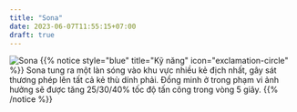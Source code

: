```yaml
---
title: "Sona"
date: 2023-06-07T11:55:15+07:00
draft: true
---
```

![Sona](https://storage.googleapis.com/www.publish.nocodesites.co.uk/prod/2542/files/fad64f978741e47e1fb466295094f1444895865f53f457878aa72a841794c9371f870e0a344f471f3582eb1f9ab9bad285b2e09a18d58547feb1f5dc12b2a6ce.png)
{{% notice style="blue" title="Kỹ năng" icon="exclamation-circle" %}}
Sona tung ra một làn sóng vào khu vực nhiều kẻ địch nhất, gây sát thương phép lên tất cả kẻ thù dính phải. Đồng minh ở trong phạm vi ảnh hưởng sẽ được tăng 25/30/40% tốc độ tấn công trong vòng 5 giây.
{{% /notice %}}